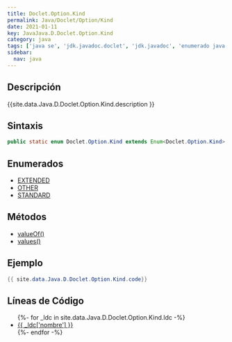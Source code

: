 ```yaml
---
title: Doclet.Option.Kind
permalink: Java/Doclet/Option/Kind
date: 2021-01-11
key: JavaJava.D.Doclet.Option.Kind
category: java
tags: ['java se', 'jdk.javadoc.doclet', 'jdk.javadoc', 'enumerado java', 'Java 1.0']
sidebar: 
  nav: java
---
```


## Descripción
{{site.data.Java.D.Doclet.Option.Kind.description }}

## Sintaxis
~~~java
public static enum Doclet.Option.Kind extends Enum<Doclet.Option.Kind>
~~~

## Enumerados
* [EXTENDED](/Java/Doclet/Option/Kind/EXTENDED)
* [OTHER](/Java/Doclet/Option/Kind/OTHER)
* [STANDARD](/Java/Doclet/Option/Kind/STANDARD)

## Métodos
* [valueOf()](/Java/Doclet/Option/Kind/valueOf)
* [values()](/Java/Doclet/Option/Kind/values)

## Ejemplo
~~~java
{{ site.data.Java.D.Doclet.Option.Kind.code}}
~~~

## Líneas de Código
<ul>
{%- for _ldc in site.data.Java.D.Doclet.Option.Kind.ldc -%}
   <li>
       <a href="{{_ldc['url'] }}">{{ _ldc['nombre'] }}</a>
   </li>
{%- endfor -%}
</ul>
